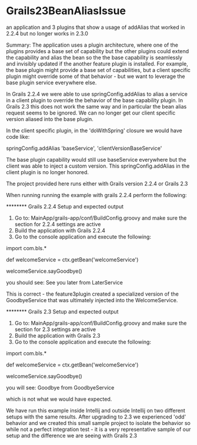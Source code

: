 Grails23BeanAliasIssue
======================

an application and 3 plugins that show a usage of addAlias that worked in 2.2.4 but no longer works in 2.3.0

Summary:
The application uses a plugin architecture, where one of the plugins provides a base set of capability but the other plugins could extend the capability and alias the bean so the the base capability is seamlessly and invisibly updated if the another feature plugin is installed.  For example, the base plugin might provide a base set of capabilities, but a client specific plugin might override some of that behavior - but we want to leverage the base plugin service everywhere else.

In Grails 2.2.4 we were able to use springConfig.addAlias to alias a service in a client plugin to override the behavior of the base capability plugin.  In Grails 2.3 this does not work the same way and in particular the bean alias request seems to be ignored.  We can no longer get our client specific version aliased into the base plugin.

In the client specific plugin, in the 'doWithSpring' closure we would have code like:

springConfig.addAlias 'baseService', 'clientVersionBaseService'

The base plugin capability would still use baseService everywhere but the client was able to inject a custom version.  This springConfig.addAlias in the client plugin is no longer honored.


The project provided here runs either with Grails version 2.2.4 or Grails 2.3

When running running the example with grails 2.2.4 perform the following:

********  Grails 2.2.4 Setup and expected output

1) Go to:  MainApp/grails-app/conf/BuildConfig.groovy and make sure the section for 2.2.4 settings are active
2) Build the application with Grails 2.2.4
3) Go to the console application and execute the following:

import com.bls.*
  
  def welcomeService = ctx.getBean('welcomeService')
                                   
  welcomeService.sayGoodbye()

you should see:   See you later from LaterService

This is correct - the feature3plugin created a specialized version of the GoodbyeService that was ultimately injected into the WelcomeService.

********  Grails 2.3 Setup and expected output
1) Go to:  MainApp/grails-app/conf/BuildConfig.groovy and make sure the section for 2.3 settings are active
2) Build the application with Grails 2.3
3) Go to the console application and execute the following:

import com.bls.*
  
  def welcomeService = ctx.getBean('welcomeService')
                                   
  welcomeService.sayGoodbye()

you will see:   Goodbye from GoodbyeService

which is not what we would have expected.

We have run this example inside Intellij and outside Intellij on two different setups with the same results.
After upgrading to 2.3 we experienced 'odd' behavior and we created this small sample project to isolate the behavior so while not a perfect integration test - it is a very representative sample of our setup and the difference we are seeing with Grails 2.3




